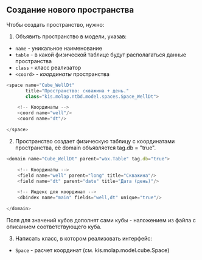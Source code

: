 ## Создание нового пространства

Чтобы создать пространство, нужно:

1. Объявить пространство в модели, указав:

- `name` - уникальное наименование
- `table` - в какой физической таблице будут располагаться данные пространства
- `class` - класс реализатор
- `<coord>` - _координаты_ пространства

```js title=Space_WellDt.cfx
<space name="Cube_WellDt"
       title="Пространство: скважина + день."
       class="kis.molap.ntbd.model.spaces.Space_WellDt">

    <!-- Координаты -->
    <coord name="well"/>
    <coord name="dt"/>

</space>
```

2. Пространство создает физическую таблицу с координатами пространства, её domain
   объявляется tag.db = "true".

```js title=Space_WellDt.cfx
<domain name="Cube_WellDt" parent="wax.Table" tag.db="true">

    <!-- Координаты -->
    <field name="well" parent="long" title="Скважина"/>
    <field name="dt" parent="date" title="Дата (день)"/>

    <!-- Индекс для координат -->
    <dbindex name="main" fields="well,dt" unique="true"/>

</domain>
```

Поля для значений кубов дополнят сами кубы - наложением из файла с описанием
соответствующего куба.

3. Написать класс, в котором реализовать интерфейc:

- `Space` - расчет координат (см. kis.molap.model.cube.Space)

